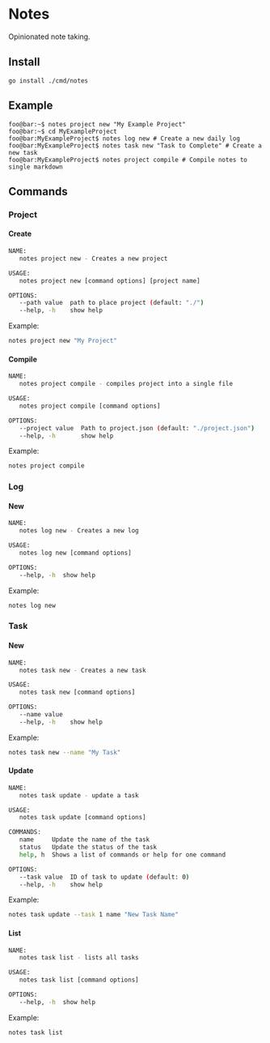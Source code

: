 # Notes

Opinionated note taking.

## Install

```
go install ./cmd/notes
```

## Example

```console
foo@bar:~$ notes project new "My Example Project"
foo@bar:~$ cd MyExampleProject
foo@bar:MyExampleProject$ notes log new # Create a new daily log
foo@bar:MyExampleProject$ notes task new "Task to Complete" # Create a new task
foo@bar:MyExampleProject$ notes project compile # Compile notes to single markdown
```

## Commands

### Project

#### Create

```bash
NAME:
   notes project new - Creates a new project

USAGE:
   notes project new [command options] [project name]

OPTIONS:
   --path value  path to place project (default: "./")
   --help, -h    show help
```

Example: 

```bash 
notes project new "My Project"
```

#### Compile

```bash
NAME:
   notes project compile - compiles project into a single file

USAGE:
   notes project compile [command options]

OPTIONS:
   --project value  Path to project.json (default: "./project.json")
   --help, -h       show help
```

Example: 

```bash 
notes project compile
```

### Log

#### New

```bash
NAME:
   notes log new - Creates a new log

USAGE:
   notes log new [command options]

OPTIONS:
   --help, -h  show help
```

Example: 

```bash 
notes log new
```

### Task

#### New

```bash
NAME:
   notes task new - Creates a new task

USAGE:
   notes task new [command options]

OPTIONS:
   --name value
   --help, -h    show help
```

Example: 

```bash 
notes task new --name "My Task"
```

#### Update

```bash
NAME:
   notes task update - update a task

USAGE:
   notes task update [command options]

COMMANDS:
   name     Update the name of the task
   status   Update the status of the task
   help, h  Shows a list of commands or help for one command

OPTIONS:
   --task value  ID of task to update (default: 0)
   --help, -h    show help
```

Example: 

```bash 
notes task update --task 1 name "New Task Name"
```

#### List

```bash
NAME:
   notes task list - lists all tasks

USAGE:
   notes task list [command options]

OPTIONS:
   --help, -h  show help
```

Example: 

```bash 
notes task list
```
